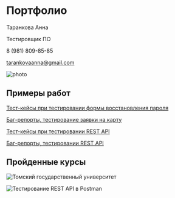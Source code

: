 # Портфолио

Таранкова Анна

Тестировщик ПО

8 (981) 809-85-85

tarankovaanna@gmail.com

![photo](https://sun9-21.userapi.com/impg/LLno6L6wXjYvJLKIt99e9-bmMoTlPl75sCutFA/lXNrG9uq7SU.jpg?size=150x200&quality=95&sign=3af7a4de83642b9de7e23ba818bd0e48&type=album)

## Примеры работ

[Тест-кейсы при тестировании формы восстановления пароля](https://docs.google.com/spreadsheets/d/1fmtciWNxP3LYKkVW586e_ykQ5VLkedqs_XsvV4C4XwA/edit?usp=sharing)

[Баг-репорты, тестирование заявки на карту](https://docs.google.com/spreadsheets/d/1SdTLc6ksKsNsnPZitSNrFCZEQ3_Iqd0qCatnvjA-J4c/edit?usp=sharing)

[Тест-кейсы при тестировании REST API](https://docs.google.com/spreadsheets/d/148SFqIKAf9Mxu05Jjjp0vnygh2BSo_jk-cnDx6o0Z1M/edit?usp=sharing)

[Баг-репорты, тестировании REST API](https://docs.google.com/spreadsheets/d/1lbTs4dRUVXQzKqkhv7xrrNufmRq-stzatGH6VJ9BE_U/edit?usp=sharing)

## Пройденные курсы

![Томский государственный университет](https://sun9-8.userapi.com/impg/wHUrsI5Y7vucRuPoSkvBOsgp5XAfqSL2Q-G_5w/NSBSJ7vpEcg.jpg?size=2560x1810&quality=95&rotate=90&sign=17f9b08bf72b94d2752fac861d9d9acf&type=album)

![Тестирование REST API в Postman](https://sun1-55.userapi.com/impg/-7YUIjncDWFXyv4l6fShsSmgyM-YD0mfV4UqYQ/NYboX4tkkOw.jpg?size=1754x1241&quality=96&sign=9aa6c82ae88df59005a660692845d636&type=album)